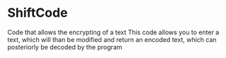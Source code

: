 # ShiftCode
Code that allows the encrypting of a text 
This code allows you to enter a text, which will than be modified and return an encoded text, which can posteriorly be decoded by the program
